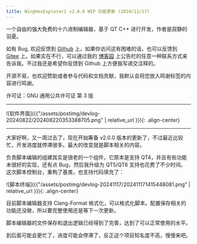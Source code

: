 ```yaml
---
title: WingHexExplorer2 v2.0.0 WIP 功能更新 (2024/11/17)
---
```


一个自由的强大免费的十六进制编辑器，基于 QT C++ 进行开发，作者是寂静的羽夏。

如有 Bug, 欢迎反馈到 [Github](https://github.com/Wing-summer/WingHexExplorer2/issues) 上，如果你访问这有困难的话，也可以反馈到 [Gitee](https://gitee.com/wing-cloud/WingHexExplorer2/issues) 上。如果实在不行，可以通过我的 [博客园](https://www.cnblogs.com/wingsummer) 上公告栏的任意一种联系方式来告诉我。不过我还是希望你反馈到 Github 上方便我写递交注释的。

开源不易，也欢迎赞助或者参与代码和文档贡献，我默认会将您放入鸣谢标签的内容进行鸣谢。

许可证：GNU 通用公共许可证 第 3 版

---

![软件界面]({{"/assets/postimg/devlog-20240822/202408220353388705.png" | relative_url }}){: .align-center}

---

大家好啊，又一周过去了，现在开始筹备 v2.0.0 版本的更新了，不过最近比较忙，开发进度就停滞很多。最大的改变就是脚本相关的内容。

负责脚本编辑的组建其实是很老的一个组件，它原本是支持 QT4，并且有些功能未很好的实现，还有点 Bug，然后我升级为 QT5/QT6 支持也花费了不少时间。这次脚本控制台，重构了基类，也支持代码填充了：

![脚本终端]({{"/assets/postimg/devlog-20241117/202411171415448081.png" | relative_url }}){: .align-center}

目前脚本编辑器支持 Clang-Format 格式化，可以格式化脚本。配置保存相关的功能还没做，所以要完整使用还是等下一次更新。

脚本编辑器的文件保存和退出逻辑已经得到了完善，达到了可以正常使用的水平。

到后面可能会更忙了，进度可能会停滞了，反正这个项目知名度不高，慢慢来吧。
